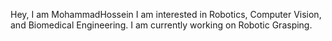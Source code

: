 Hey, I am MohammadHossein
I am interested in Robotics, Computer Vision, and Biomedical Engineering.
I am currently working on Robotic Grasping.
